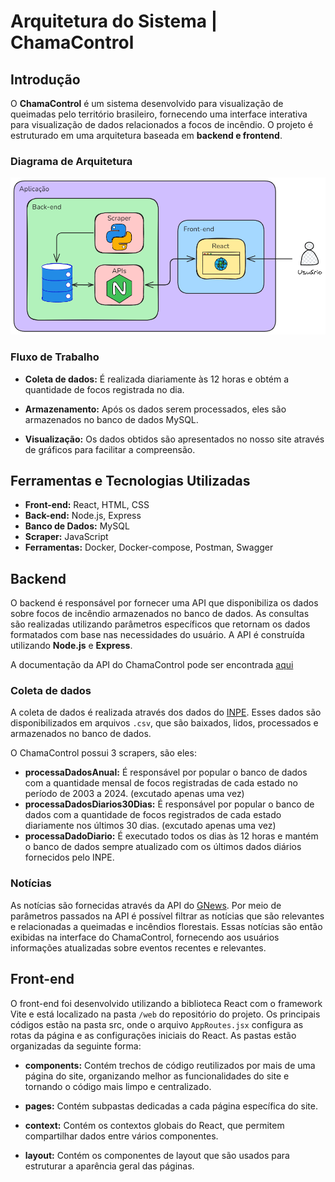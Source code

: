# Arquitetura do Sistema | ChamaControl

## Introdução

O **ChamaControl** é um sistema desenvolvido para visualização de queimadas pelo território brasileiro, fornecendo uma interface interativa para visualização de dados relacionados a focos de incêndio. O projeto é estruturado em uma arquitetura baseada em **backend e frontend**.

### Diagrama de Arquitetura

![Diagrama da arquitetura](diagrama.png)

### Fluxo de Trabalho

- **Coleta de dados:** É realizada diariamente às 12 horas e obtém a quantidade de focos registrada no dia.

- **Armazenamento:** Após os dados serem processados, eles são armazenados no banco de dados MySQL.

- **Visualização:** Os dados obtidos são apresentados no nosso site através de gráficos para facilitar a compreensão.

## Ferramentas e Tecnologias Utilizadas

- **Front-end:** React, HTML, CSS 
- **Back-end:** Node.js, Express
- **Banco de Dados:** MySQL
- **Scraper:** JavaScript
- **Ferramentas:** Docker, Docker-compose, Postman, Swagger

## Backend

O backend é responsável por fornecer uma API que disponibiliza os dados sobre focos de incêndio armazenados no banco de dados. As consultas são realizadas utilizando parâmetros específicos que retornam os dados formatados com base nas necessidades do usuário. A API é construída utilizando **Node.js** e **Express**.

A documentação da API do ChamaControl pode ser encontrada [aqui](https://chama-control-95b7a5960e80.herokuapp.com/api-docs)

### Coleta de dados

A coleta de dados é realizada através dos dados do [INPE](https://terrabrasilis.dpi.inpe.br/queimadas/portal/dados-abertos/#da-focos). Esses dados são disponibilizados em arquivos `.csv`, que são baixados, lidos, processados e armazenados no banco de dados.

O ChamaControl possui 3 scrapers, são eles:

- **processaDadosAnual:** É responsável por popular o banco de dados com a quantidade mensal de focos registradas de cada estado no período de 2003 a 2024. (excutado apenas uma vez)
- **processaDadosDiarios30Dias:** É responsável por popular o banco de dados com a quantidade de focos registrados de cada estado diariamente nos últimos 30 dias. (excutado apenas uma vez)
- **processaDadoDiario:** É executado todos os dias às 12 horas e mantém o banco de dados sempre atualizado com os últimos dados diários fornecidos pelo INPE.

### Notícias

As notícias são fornecidas através da API do [GNews](https://gnews.io/). Por meio de parâmetros passados na API é possível filtrar as notícias que são relevantes e relacionadas a queimadas e incêndios florestais. Essas notícias são então exibidas na interface do ChamaControl, fornecendo aos usuários informações atualizadas sobre eventos recentes e relevantes.

## Front-end

O front-end foi desenvolvido utilizando a biblioteca React com o framework Vite e está localizado na pasta `/web` do repositório do projeto. Os principais códigos estão na pasta src, onde o arquivo `AppRoutes.jsx` configura as rotas da página e as configurações iniciais do React. As pastas estão organizadas da seguinte forma:

- **components:** Contém trechos de código reutilizados por mais de uma página do site, organizando melhor as funcionalidades do site e tornando o código mais limpo e centralizado.

- **pages:** Contém subpastas dedicadas a cada página específica do site.

- **context:** Contém os contextos globais do React, que permitem compartilhar dados entre vários componentes.

- **layout:** Contém os componentes de layout que são usados para estruturar a aparência geral das páginas.
